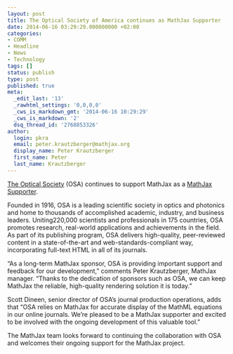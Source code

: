 ```yaml
---
layout: post
title: The Optical Society of America continues as MathJax Supporter
date: 2014-06-16 03:29:29.000000000 +02:00
categories:
- COMM
- Headline
- News
- Technology
tags: []
status: publish
type: post
published: true
meta:
  _edit_last: '13'
  _rawhtml_settings: '0,0,0,0'
  _cws_is_markdown_gmt: '2014-06-16 10:29:29'
  _cws_is_markdown: '2'
  dsq_thread_id: '2768853326'
author:
  login: pkra
  email: peter.krautzberger@mathjax.org
  display_name: Peter Krautzberger
  first_name: Peter
  last_name: Krautzberger
---
```


[The Optical Society](http://www.osa.org) (OSA) continues to support MathJax as a [MathJax Supporter](http://www.mathjax.org/sponsors/#supporters).

Founded in 1916, OSA is a  leading scientific society in optics and photonics and home to thousands of accomplished academic, industry, and business leaders. Uniting220,000 scientists and professionals in 175 countries, OSA promotes research, real-world applications and achievements in the field.  As part of its publishing program, OSA delivers high-quality, peer-reviewed content in a state-of-the-art and web-standards-compliant way, incorporating full-text HTML in all of its journals.

“As a long-term MathJax sponsor, OSA is providing important support and feedback for our development,” comments Peter Krautzberger, MathJax manager. “Thanks to the dedication of sponsors such as OSA, we can keep MathJax the reliable, high-quality rendering solution it is today.”

Scott Dineen, senior director of OSA’s journal production operations, adds that “OSA relies on MathJax for accurate display of the MathML equations in our online journals. We’re pleased to be a MathJax supporter and excited to be involved with the ongoing development of this valuable tool.”

The MathJax team looks forward to continuing the collaboration with OSA and welcomes their ongoing support for the MathJax project.